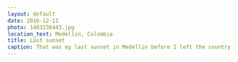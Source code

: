 ```yaml
---
layout: default
date: 2016-12-11
photo: 1483236443.jpg
location_text: Medellin, Colombia
title: Last sunset
caption: That was my last sunset in Medellin before I left the country to Mexico. On that afternoon, we had a BBQ on a rooftop with Cedric, Lita, Roxy and Logan <3
---
```

